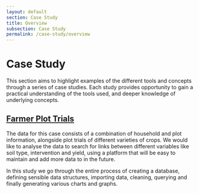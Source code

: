 ```yaml
---
layout: default
section: Case Study
title: Overview
subsection: Case Study
permalink: /case-study/overview
---
```


# Case Study

This section aims to highlight examples of the different tools and concepts through a series of case studies. Each study provides opportunity to gain a practical understanding of the tools used, and deeper knowledge of underlying concepts.

## <a href="{{ '/case-study/farmer-plot-trials' | relative_url }}">Farmer Plot Trials</a>

The data for this case consists of a combination of household and plot information, alongside plot trials of different varieties of crops. We would like to analyse the data to search for links between different variables like soil type, intervention and yield, using a platform that will be easy to maintain and add more data to in the future.

In this study we go through the entire process of creating a database, defining sensible data structures, importing data, cleaning, querying and finally generating various charts and graphs.
